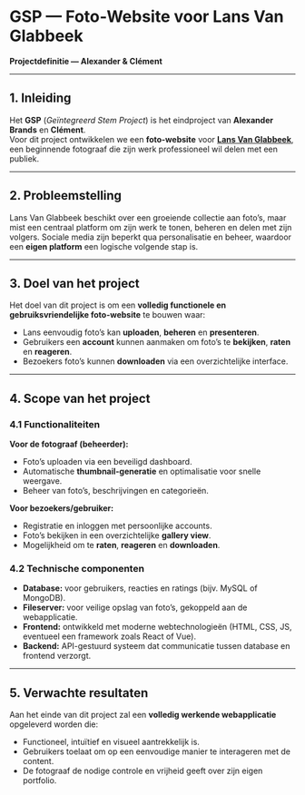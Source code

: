 # GSP — Foto-Website voor Lans Van Glabbeek  
**Projectdefinitie — Alexander & Clément**

---

## 1. Inleiding  
Het **GSP** (*Geïntegreerd Stem Project*) is het eindproject van **Alexander Brands** en **Clément**.  
Voor dit project ontwikkelen we een **foto-website** voor **[Lans Van Glabbeek](https://www.instagram.com/lans_vanglabbeek)**, een beginnende fotograaf die zijn werk professioneel wil delen met een publiek.  

---

## 2. Probleemstelling  
Lans Van Glabbeek beschikt over een groeiende collectie aan foto’s, maar mist een centraal platform om zijn werk te tonen, beheren en delen met zijn volgers. Sociale media zijn beperkt qua personalisatie en beheer, waardoor een **eigen platform** een logische volgende stap is.  

---

## 3. Doel van het project  
Het doel van dit project is om een **volledig functionele en gebruiksvriendelijke foto-website** te bouwen waar:  
- Lans eenvoudig foto’s kan **uploaden**, **beheren** en **presenteren**.  
- Gebruikers een **account** kunnen aanmaken om foto’s te **bekijken**, **raten** en **reageren**.  
- Bezoekers foto’s kunnen **downloaden** via een overzichtelijke interface.  

---

## 4. Scope van het project  

### 4.1 Functionaliteiten  
**Voor de fotograaf (beheerder):**  
- Foto’s uploaden via een beveiligd dashboard.  
- Automatische **thumbnail-generatie** en optimalisatie voor snelle weergave.  
- Beheer van foto’s, beschrijvingen en categorieën.  

**Voor bezoekers/gebruiker:**  
- Registratie en inloggen met persoonlijke accounts.  
- Foto’s bekijken in een overzichtelijke **gallery view**.  
- Mogelijkheid om te **raten**, **reageren** en **downloaden**.  

### 4.2 Technische componenten  
- **Database:** voor gebruikers, reacties en ratings (bijv. MySQL of MongoDB).  
- **Fileserver:** voor veilige opslag van foto’s, gekoppeld aan de webapplicatie.  
- **Frontend:** ontwikkeld met moderne webtechnologieën (HTML, CSS, JS, eventueel een framework zoals React of Vue).  
- **Backend:** API-gestuurd systeem dat communicatie tussen database en frontend verzorgt.  

---

## 5. Verwachte resultaten  
Aan het einde van dit project zal een **volledig werkende webapplicatie** opgeleverd worden die:  
- Functioneel, intuïtief en visueel aantrekkelijk is.  
- Gebruikers toelaat om op een eenvoudige manier te interageren met de content.  
- De fotograaf de nodige controle en vrijheid geeft over zijn eigen portfolio.  

